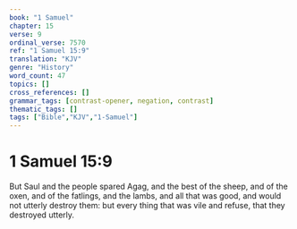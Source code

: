 ```yaml
---
book: "1 Samuel"
chapter: 15
verse: 9
ordinal_verse: 7570
ref: "1 Samuel 15:9"
translation: "KJV"
genre: "History"
word_count: 47
topics: []
cross_references: []
grammar_tags: [contrast-opener, negation, contrast]
thematic_tags: []
tags: ["Bible","KJV","1-Samuel"]
---
```


# 1 Samuel 15:9

But Saul and the people spared Agag, and the best of the sheep, and of the oxen, and of the fatlings, and the lambs, and all that was good, and would not utterly destroy them: but every thing that was vile and refuse, that they destroyed utterly.
